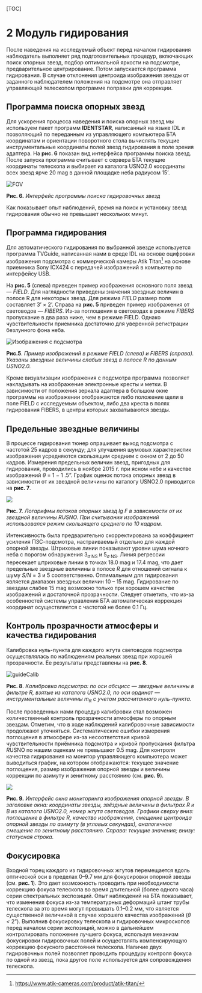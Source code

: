 [TOC]

# 2 Модуль гидирования
После наведения на исследуемый объект перед началом гидирования наблюдатель выполняет ряд подготовительных процедур, включающих поиск опорных звезд, подбор оптимальной яркости на подсмотре, предварительное центрирование. Потом запускается программа гидирования. В случае отклонения центроида изображения звезды от заданного наблюдателем положения на подсмотре она отправляет управляющей телескопом программе поправки для коррекции.



## Программа поиска опорных звезд

Для ускорения процесса наведения и поиска опорных звезд мы используем пакет программ  **IDENTSTAR**, написанный на языке IDL и позволяющий по переданным из управляющего компьютера БТА координатам и ориентации поворотного стола вычислять текущие инструментальные координаты полей звезд гидирования в поле зрения адаптера. На **рис. 6** показан вид интерфейса программы поиска звезд. После запуска программа считывает с сервера БТА текущие  координаты телескопа и выбирает из каталога USNO2.0 координаты всех звезд ярче 20 mag в данной площадке неба радиусом 15’*.*

![FOV](pic/scrFOV.png)

**Рис. 6.** *Интерфейс программы поиска гидировочных звезд*

Как показывает опыт наблюдений, время на поиск и установку звезд гидирования обычно не превышает нескольких минут. 

## Программа гидирования

Для автоматического гидирования по выбранной звезде используется программа TVGuide, написанная нами в среде IDL на основе оцифровки изображения подсмотра с коммерческой камеры Atik Titan[^4] на основе приемника Sony ICX424 с передачей изображений в компьютер по интерфейсу USB.

На **рис. 5** (слева) приведен пример изображения основного поля звезд — *FIELD*. Для наглядности приведены значения звездных величин в полосе R для некоторых звезд. Для режима *FIELD* размер
поля составляет 3’ × 2’. Справа на **рис. 5** приведен пример изображения от световодов — *FIBERS*.
Из-за поглощения в световодах в режиме *FIBERS* пропускание в два раза ниже, чем в режиме FIELD.
Однако чувствительности приемника достаточно для уверенной регистрации безлунного фона неба.

![Изображения с подсмотра](pic/guideStars.png) 

**Рис.5**. *Пример изображений в режиме FIELD (слева) и FIBERS (справа). Указаны звездные величины слабых звезд в полосе R по данным USNO2.0.*

Кроме визуализации изображения с подсмотра программа позволяет накладывать на изображение электронные кресты и метки. В зависимости от положения зеркала адаптера в большом окне программы на изображении отображаются либо положение щели в поле FIELD с исследуемым объектом, либо два креста в полях гидирования FIBERS, в центры которых захватываются звезды.

## Предельные звездные величины

В процессе гидирования тюнер опрашивает выход подсмотра с частотой 25 кадров в секунду; для улучшения шумовых характеристик изображения усредняются скользящим средним с окном от 2 до 50 кадров. Измерения предельных величин звезд, пригодных для гидирования, проводились в ноябре 2015 г. при ясном небе и качестве изображений *θ* = 1 *−* 1 .5”. График оценок потока опорных звезд в зависимости от их звездной величины по каталогу USNO2.0 приводится на **рис. 7**. 

![](pic/mag_limit.png)

**Рис. 7.** *Логарифмы потоков опорных звезд lg F в зависимости от их звездной величины RUSNO. При считывании изображений использовался режим скользящего среднего по 10 кадрам.*

Интенсивность была предварительно скорректирована за коэффициент усиления ПЗС-подсмотра, настраиваемый отдельно для каждой опорной звезды. Штриховые линии показывают уровни шума ночного неба с порогом обнаружения 3<sub>*σ* NS</sub> и 5<sub>*σ* NS</sub>. Линия регрессии пересекает штриховые линии в точках 18.0 mag и 17.4 mag, что дает предельные звездные величины в полосе *R* для отношений сигнала к шуму *S/N* = 3 и 5 соответственно. Оптимальным для гидирования является диапазон звездных величин 10 – 15 mag. Гидирование по звездам слабее 15 mag возможно только при хорошем качестве изображений и достаточной прозрачности. Следует отметить, что из-за особенностей системы управления БТА автоматическая коррекция координат осуществляется с частотой не более 0.1 Гц.

## Контроль прозрачности атмосферы и качества гидирования

Калибровка нуль-пункта для каждого жгута световодов подсмотра осуществлялась по наблюдениям реальных звезд при хорошей прозрачности. Ее результаты представлены на **рис. 8**. 

![guideCalib](pic/guideCalib.png)

**Рис. 8**. *Калибровка подсмотра: по оси абсцисс — звездные величины в фильтре R, взятые из каталога USNO2.0, по оси ординат — инструментальные величины m<sub>R</sub> с учетом рассчитанного нуль-пункта.*

После  проведенных нами процедур калибровки стал возможен количественный контроль прозрачности атмосферы по опорным звездам. Отметим, что в ходе наблюдений калибровочные зависимости продолжают уточняться. Систематические ошибки измерения поглощения в атмосфере из-за несоответствия кривой чувствительности приёмника подсмотра и кривой пропускания фильтра *R*USNO по нашим оценкам не превышают 0.5 mag. Для контроля качества гидирования на монитор управляющего компьютера может выводиться график, на котором отображаются: текущее значение поглощения, размер изображения опорной звезды и величины коррекции по азимуту и зенитному расстоянию (см. **рис. 9**).

![](pic/scr_Monitor1.png)

**Рис. 9.** *Интерфейс окна мониторинга изображения опорной звезды. В заголовке окна: координаты звезды, звёздные величины в фильтрах R и B из каталога USNO2.0, номер жгута световодов. Графики сверху вниз: поглощение в фильтре R, качество изображения, смещение центроида опорной звезды по азимуту (в угловых секундах), аналогичное смещение по зенитному расстоянию. Справа: текущие значения; внизу: статусная строка.*

## Фокусировка

Входной торец каждого из гидировочных жгутов перемещается вдоль оптической оси в пределах 0–9.7 мм для фокусировки опорной звезды (см. **рис. 1**). Это дает возможность проводить при необходимости коррекцию фокуса телескопа во время длительной (более одного часа) серии спектральных экспозиций. Опыт наблюдений на БТА показывает, что изменения фокуса из-за температурных деформаций штанг трубы телескопа за это время могут превышать 0.1–0.2 мм, что является существенной величиной в случае хорошего качества изображений (*θ <* 2”). Выполнив фокусировку телескопа и гидировочных микроскопов перед началом серии экспозиций, можно в дальнейшем контролировать положение лучшего фокуса, используя механизм фокусировки гидировочных полей и осуществлять компенсирующую коррекцию фокусного расстояния телескопа. Наличие двух гидировочных полей позволяет проводить процедуру контроля фокуса по одной из звезд, пока другое поле используется для сопровождения телескопа.

[^4]: https://www.atik-cameras.com/product/atik-titan/
